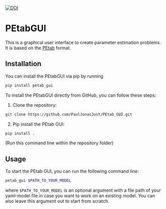 [![DOI](https://zenodo.org/badge/DOI/10.5281/zenodo.15355753.svg)](https://doi.org/10.5281/zenodo.15355753)
# PEtabGUI


This is a graphical user interface to create parameter estimation problems. It is 
based on the [PEtab](https://petab.readthedocs.io/en/latest/#) format.

## Installation

You can install the PEtabGUI via pip by running
```bash
pip install petab_gui
```

To install the PEtabGUI directly from GitHub, you can follow these steps:

1. Clone the repository:
```bash
git clone https://github.com/PaulJonasJost/PEtab_GUI.git
```

2. Pip install the PEtab GUI:
```bash
pip install .
```
(Run this command line within the repository folder)


## Usage

To start the PEtab GUI, you can run the following command line:
```bash
petab_gui $PATH_TO_YOUR_MODEL
```
where `$PATH_TO_YOUR_MODEL` is an optional argument with a file path of your 
yaml-model file in case you want to work on an existing model. You can also leave this 
argument out to start from scratch.
